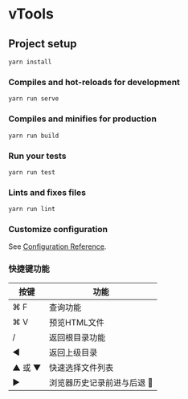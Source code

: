 # vTools

## Project setup
```
yarn install
```

### Compiles and hot-reloads for development
```
yarn run serve
```

### Compiles and minifies for production
```
yarn run build
```

### Run your tests
```
yarn run test
```

### Lints and fixes files
```
yarn run lint
```

### Customize configuration
See [Configuration Reference](https://cli.vuejs.org/config/).

### 快捷键功能
| 按键 | 功能 |
| --- | --- |
| <kdb>⌘</kdb> <kdb>F</kdb> | 查询功能 |
| <kdb>⌘</kdb> <kdb>V</kdb> | 预览HTML文件 |
| <kdb>/</kdb> | 返回根目录功能 |
| <kdb>◀︎</kdb> | 返回上级目录 |
| <kdb>▲</kdb> 或 <kdb>▼</kdb> | 快速选择文件列表 |
| <kdb>▶︎</kdb> | 浏览器历史记录前进与后退 🚧 |